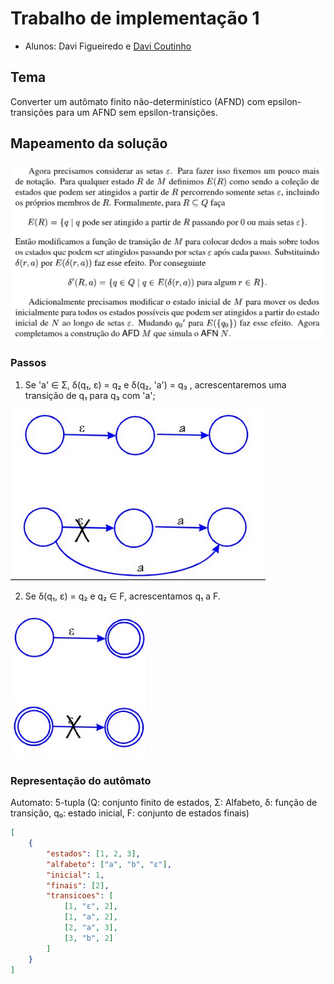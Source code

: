 # Trabalho de implementação 1

- Alunos: Davi Figueiredo e [Davi Coutinho](https://github.com/Davi394)

## Tema

Converter um autômato finito não-determinístico (AFND) com epsilon-transições para um AFND sem epsilon-transições.

## Mapeamento da solução

![alt text](images/Introdução%20à%20Teoria%20da%20Computação%20%20(Pág.%2057)%20-%20Michael%20Sipser.png)

### Passos

1. Se 'a' ∈ Σ, δ(q₁, ε) = q₂ e δ(q₂, 'a') = q₃ , acrescentaremos uma transição de q₁ para q₃  com 'a';

![alt text](images/passo_1.png)


2. Se δ(q₁, ε) = q₂ e q₂ ∈ F, acrescentamos q₁ a F.

![alt text](images/passo_2.png)

### Representação do autômato

Automato: 5-tupla (Q: conjunto finito de estados, Σ: Alfabeto, δ: função de transição, q₀: estado inicial, F: conjunto de estados finais)

```json
[
    {
        "estados": [1, 2, 3],
        "alfabeto": ["a", "b", "ε"],
        "inicial": 1,
        "finais": [2],
        "transicoes": [
            [1, "ε", 2],
            [1, "a", 2],
            [2, "a", 3],
            [3, "b", 2]
        ]
    }
]
```